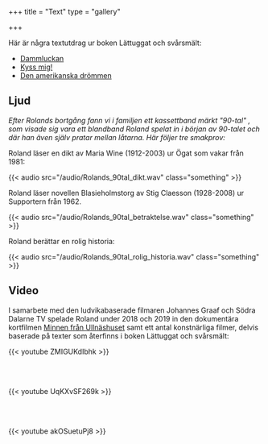+++
title = "Text"
type = "gallery"

+++

Här är några textutdrag ur boken Lättuggat och svårsmält:

- [Dammluckan](/texter/dammluckan.html)
- [Kyss mig!](/texter/kyss-mig.html)
- [Den amerikanska drömmen](/texter/den-amerikanska-drömmen.html)

## Ljud

*Efter Rolands bortgång fann vi i familjen ett kassettband märkt "90-tal" , som visade sig vara ett blandband Roland spelat in i början av 90-talet och där han även själv pratar mellan låtarna. Här följer tre smakprov:* 

Roland läser en dikt av Maria Wine (1912-2003) ur Ögat som vakar från 1981: 

{{< audio src="/audio/Rolands_90tal_dikt.wav" class="something" >}}

Roland läser novellen Blasieholmstorg av Stig Claesson (1928-2008) ur  Supportern från 1962.

{{< audio src="/audio/Rolands_90tal_betraktelse.wav" class="something" >}}

Roland berättar en rolig historia:

{{< audio src="/audio/Rolands_90tal_rolig_historia.wav" class="something" >}}


## Video

I samarbete med den ludvikabaserade filmaren Johannes Graaf och Södra Dalarne TV spelade Roland under 2018 och 2019 in den dokumentära kortfilmen [Minnen från Ullnäshuset](https://www.facebook.com/sodradalarneTV/videos/233163450710813/) samt ett antal konstnärliga filmer, delvis baserade på texter som återfinns i boken Lättuggat och svårsmält:

{{< youtube ZMIGUKdIbhk >}}

<br> <br>

{{< youtube UqKXvSF269k >}}

<br> <br>

{{< youtube akOSuetuPj8 >}}
